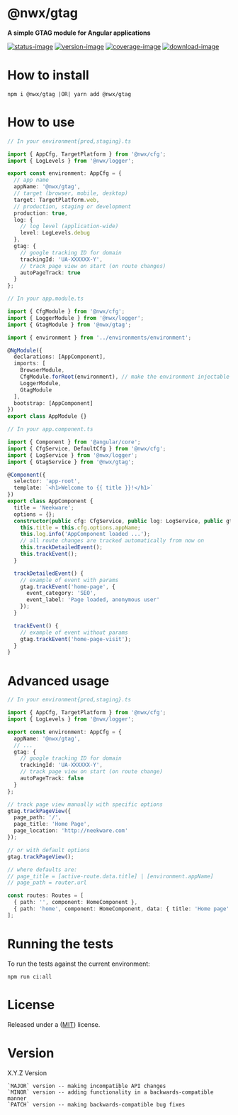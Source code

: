 # @nwx/gtag

**A simple GTAG module for Angular applications**

[![status-image]][status-link]
[![version-image]][version-link]
[![coverage-image]][coverage-link]
[![download-image]][download-link]

# How to install

    npm i @nwx/gtag |OR| yarn add @nwx/gtag

# How to use

```typescript
// In your environment{prod,staging}.ts

import { AppCfg, TargetPlatform } from '@nwx/cfg';
import { LogLevels } from '@nwx/logger';

export const environment: AppCfg = {
  // app name
  appName: '@nwx/gtag',
  // target (browser, mobile, desktop)
  target: TargetPlatform.web,
  // production, staging or development
  production: true,
  log: {
    // log level (application-wide)
    level: LogLevels.debug
  },
  gtag: {
    // google tracking ID for domain
    trackingId: 'UA-XXXXXX-Y',
    // track page view on start (on route changes)
    autoPageTrack: true
  }
};
```

```typescript
// In your app.module.ts

import { CfgModule } from '@nwx/cfg';
import { LoggerModule } from '@nwx/logger';
import { GtagModule } from '@nwx/gtag';

import { environment } from '../environments/environment';

@NgModule({
  declarations: [AppComponent],
  imports: [
    BrowserModule,
    CfgModule.forRoot(environment), // make the environment injectable
    LoggerModule,
    GtagModule
  ],
  bootstrap: [AppComponent]
})
export class AppModule {}
```

```typescript
// In your app.component.ts

import { Component } from '@angular/core';
import { CfgService, DefaultCfg } from '@nwx/cfg';
import { LogService } from '@nwx/logger';
import { GtagService } from '@nwx/gtag';

@Component({
  selector: 'app-root',
  template: `<h1>Welcome to {{ title }}!</h1>`
})
export class AppComponent {
  title = 'Neekware';
  options = {};
  constructor(public cfg: CfgService, public log: LogService, public gtag: GtagService) {
    this.title = this.cfg.options.appName;
    this.log.info('AppComponent loaded ...');
    // all route changes are tracked automatically from now on
    this.trackDetailedEvent();
    this.trackEvent();
  }

  trackDetailedEvent() {
    // example of event with params
    gtag.trackEvent('home-page', {
      event_category: 'SEO',
      event_label: 'Page loaded, anonymous user'
    });
  }

  trackEvent() {
    // example of event without params
    gtag.trackEvent('home-page-visit');
  }
}
```

# Advanced usage

```typescript
// In your environment{prod,staging}.ts

import { AppCfg, TargetPlatform } from '@nwx/cfg';
import { LogLevels } from '@nwx/logger';

export const environment: AppCfg = {
  appName: '@nwx/gtag',
  // ...
  gtag: {
    // google tracking ID for domain
    trackingId: 'UA-XXXXXX-Y',
    // track page view on start (on route change)
    autoPageTrack: false
  }
};
```

```typescript
// track page view manually with specific options
gtag.trackPageView({
  page_path: '/',
  page_title: 'Home Page',
  page_location: 'http://neekware.com'
});

// or with default options
gtag.trackPageView();

// where defaults are:
// page_title = [active-route.data.title] | [environment.appName]
// page_path = router.url

const routes: Routes = [
  { path: '', component: HomeComponent },
  { path: 'home', component: HomeComponent, data: { title: 'Home page' } }
];
```

# Running the tests

To run the tests against the current environment:

    npm run ci:all

# License

Released under a ([MIT](https://github.com/neekware/nwx-gtag/blob/master/LICENSE)) license.

# Version

X.Y.Z Version

    `MAJOR` version -- making incompatible API changes
    `MINOR` version -- adding functionality in a backwards-compatible manner
    `PATCH` version -- making backwards-compatible bug fixes

[status-image]: https://secure.travis-ci.org/neekware/nwx-gtag.png?branch=master
[status-link]: http://travis-ci.org/neekware/nwx-gtag?branch=master
[version-image]: https://img.shields.io/npm/v/@nwx/gtag.svg
[version-link]: https://www.npmjs.com/package/@nwx/gtag
[coverage-image]: https://coveralls.io/repos/neekware/nwx-gtag/badge.svg
[coverage-link]: https://coveralls.io/r/neekware/nwx-gtag
[download-image]: https://img.shields.io/npm/dm/@nwx/gtag.svg
[download-link]: https://www.npmjs.com/package/@nwx/gtag
